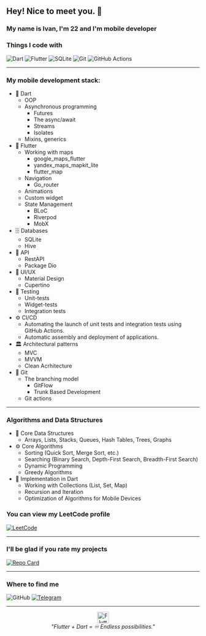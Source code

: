 ## Hey! Nice to meet you. 👋

### My name is Ivan, I'm 22 and I'm mobile developer 

### Things I code with

![Dart](https://img.shields.io/badge/Dart-0175C2?style=for-the-badge&logo=dart&logoColor=white)
![Flutter](https://img.shields.io/badge/Flutter-02569B?style=for-the-badge&logo=flutter&logoColor=white)
![SQLite](https://img.shields.io/badge/SQLite-003B57?style=for-the-badge&logo=sqlite&logoColor=white)
![Git](https://img.shields.io/badge/Git-F05032?style=for-the-badge&logo=git&logoColor=white)
![GitHub Actions](https://img.shields.io/badge/GitHub_Actions-2088FF?style=for-the-badge&logo=github-actions&logoColor=white)

***

### My mobile development stack:
* 🎯 Dart
  * OOP
  * Asynchronous programming 
    * Futures
    * The async/await
    * Streams
    * Isolates
  * Mixins, generics
* 🦋 Flutter
  * Working with maps
    * google_maps_flutter
    * yandex_maps_mapkit_lite
    * flutter_map
  * Navigation
    * Go_router
  * Animations
  * Custom widget
  * State Management
    * BLoC
    * Riverpod
    * MobX
* 🗄️ Databases
  * SQLite
  * Hive
* 🔗 API
  * RestAPI
  * Package Dio
* 🎨 UI/UX
  * Material Design
  * Cupertino
* 🧪 Testing
  * Unit-tests
  * Widget-tests
  * Integration tests
* ⚙️ CI/CD
  * Automating the launch of unit tests and integration tests using GitHub Actions.
  * Automatic assembly and deployment of applications.
* 🏛️ Architectural patterns
  * MVC
  * MVVM
  * Clean Acrhitecture
* 🚀 Git
  * The branching model
    * GitFlow
    * Trunk Based Development
  * Git actions

***

### Algorithms and Data Structures
* 🧩 Core Data Structures
  * Arrays, Lists, Stacks, Queues, Hash Tables, Trees, Graphs
* ⚙️ Core Algorithms
  * Sorting (Quick Sort, Merge Sort, etc.)
  * Searching (Binary Search, Depth-First Search, Breadth-First Search)
  * Dynamic Programming
  * Greedy Algorithms
* 🎯 Implementation in Dart
  * Working with Collections (List, Set, Map)
  * Recursion and Iteration
  * Optimization of Algorithms for Mobile Devices

### You can view my LeetCode profile

[![LeetCode](https://img.shields.io/badge/LeetCode-FFA116?style=for-the-badge&logo=leetcode&logoColor=black)](https://leetcode.com/Poloskun/)

***
### I'll be glad if you rate my projects

[![Repo Card](https://github-readme-stats.vercel.app/api/pin/?username=Poloskun7&repo=sloykabakery&theme=dark)](https://github.com/Poloskun7/sloykabakery)

***

### Where to find me 

![GitHub](https://img.shields.io/badge/GitHub-181717?style=for-the-badge&logo=github&logoColor=white)
[![Telegram](https://img.shields.io/badge/Telegram-26A5E4?style=for-the-badge&logo=telegram&logoColor=white)](https://t.me/raccoon_13579)

***

<p align="center">
  <img src="https://img.icons8.com/color/48/000000/flutter.png" alt="Flutter" width="30"/>
  <br>
  <i>"Flutter + Dart = ♾️ Endless possibilities."</i>
</p>

